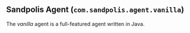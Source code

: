 ## Sandpolis Agent (`com.sandpolis.agent.vanilla`)

The *vanilla* agent is a full-featured agent written in Java.